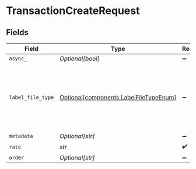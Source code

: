 # TransactionCreateRequest


## Fields

| Field                                                                                                                                                                                                                               | Type                                                                                                                                                                                                                                | Required                                                                                                                                                                                                                            | Description                                                                                                                                                                                                                         | Example                                                                                                                                                                                                                             |
| ----------------------------------------------------------------------------------------------------------------------------------------------------------------------------------------------------------------------------------- | ----------------------------------------------------------------------------------------------------------------------------------------------------------------------------------------------------------------------------------- | ----------------------------------------------------------------------------------------------------------------------------------------------------------------------------------------------------------------------------------- | ----------------------------------------------------------------------------------------------------------------------------------------------------------------------------------------------------------------------------------- | ----------------------------------------------------------------------------------------------------------------------------------------------------------------------------------------------------------------------------------- |
| `async_`                                                                                                                                                                                                                            | *Optional[bool]*                                                                                                                                                                                                                    | :heavy_minus_sign:                                                                                                                                                                                                                  | N/A                                                                                                                                                                                                                                 | false                                                                                                                                                                                                                               |
| `label_file_type`                                                                                                                                                                                                                   | [Optional[components.LabelFileTypeEnum]](../../models/components/labelfiletypeenum.md)                                                                                                                                              | :heavy_minus_sign:                                                                                                                                                                                                                  | Print format of the <a href="https://docs.goshippo.com/docs/shipments/shippinglabelsizes/">label</a>. If empty, will use the default format set from <br/><a href="https://apps.goshippo.com/settings/labels">the Shippo dashboard.</a> | PDF_4x6                                                                                                                                                                                                                             |
| `metadata`                                                                                                                                                                                                                          | *Optional[str]*                                                                                                                                                                                                                     | :heavy_minus_sign:                                                                                                                                                                                                                  | N/A                                                                                                                                                                                                                                 | Order ID #12345                                                                                                                                                                                                                     |
| `rate`                                                                                                                                                                                                                              | *str*                                                                                                                                                                                                                               | :heavy_check_mark:                                                                                                                                                                                                                  | N/A                                                                                                                                                                                                                                 | ec9f0d3adc9441449c85d315f0997fd5                                                                                                                                                                                                    |
| `order`                                                                                                                                                                                                                             | *Optional[str]*                                                                                                                                                                                                                     | :heavy_minus_sign:                                                                                                                                                                                                                  | N/A                                                                                                                                                                                                                                 | adcfdddf8ec64b84ad22772bce3ea37a                                                                                                                                                                                                    |